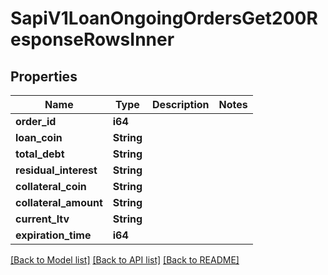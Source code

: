 # SapiV1LoanOngoingOrdersGet200ResponseRowsInner

## Properties

Name | Type | Description | Notes
------------ | ------------- | ------------- | -------------
**order_id** | **i64** |  | 
**loan_coin** | **String** |  | 
**total_debt** | **String** |  | 
**residual_interest** | **String** |  | 
**collateral_coin** | **String** |  | 
**collateral_amount** | **String** |  | 
**current_ltv** | **String** |  | 
**expiration_time** | **i64** |  | 

[[Back to Model list]](../README.md#documentation-for-models) [[Back to API list]](../README.md#documentation-for-api-endpoints) [[Back to README]](../README.md)


